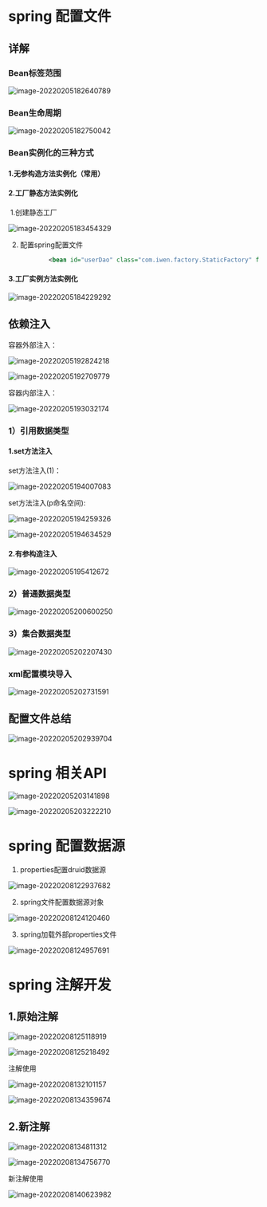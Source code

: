# spring 配置文件



## 详解

### Bean标签范围

![image-20220205182640789](C:\Users\Administrator\Desktop\springLearn\spring.assets\image-20220205182640789.png)



### Bean生命周期

![image-20220205182750042](C:\Users\Administrator\Desktop\springLearn\spring.assets\image-20220205182750042.png)



### Bean实例化的三种方式

#### 1.无参构造方法实例化（常用）

#### 2.工厂静态方法实例化

​	1.创建静态工厂

![image-20220205183454329](C:\Users\Administrator\Desktop\springLearn\spring.assets\image-20220205183454329.png)



 2. 配置spring配置文件

    ```xml
            <bean id="userDao" class="com.iwen.factory.StaticFactory" factory-method="getUserDao"></bean>
    ```

    
    

#### 3.工厂实例方法实例化

![image-20220205184229292](C:\Users\Administrator\Desktop\springLearn\spring.assets\image-20220205184229292.png)





## 依赖注入

容器外部注入：

![image-20220205192824218](C:\Users\Administrator\Desktop\springLearn\spring.assets\image-20220205192824218.png)

![image-20220205192709779](C:\Users\Administrator\Desktop\springLearn\spring.assets\image-20220205192709779.png)

容器内部注入：

![image-20220205193032174](C:\Users\Administrator\Desktop\springLearn\spring.assets\image-20220205193032174.png)

### 1）引用数据类型

#### 1.set方法注入

set方法注入(1)：

![image-20220205194007083](C:\Users\Administrator\Desktop\springLearn\spring.assets\image-20220205194007083.png)



set方法注入(p命名空间):

![image-20220205194259326](C:\Users\Administrator\Desktop\springLearn\spring.assets\image-20220205194259326.png)

![image-20220205194634529](C:\Users\Administrator\Desktop\springLearn\spring.assets\image-20220205194634529.png)



#### 2.有参构造注入

![image-20220205195412672](C:\Users\Administrator\Desktop\springLearn\spring.assets\image-20220205195412672.png)



### 2）普通数据类型

![image-20220205200600250](C:\Users\Administrator\Desktop\springLearn\spring.assets\image-20220205200600250.png)



### 3）集合数据类型

![image-20220205202207430](C:\Users\Administrator\Desktop\springLearn\spring.assets\image-20220205202207430.png)



### xml配置模块导入

![image-20220205202731591](C:\Users\Administrator\Desktop\springLearn\spring.assets\image-20220205202731591.png)





## 配置文件总结

![image-20220205202939704](C:\Users\Administrator\Desktop\springLearn\spring.assets\image-20220205202939704.png)

# spring 相关API

![image-20220205203141898](C:\Users\Administrator\Desktop\springLearn\spring.assets\image-20220205203141898.png)

![image-20220205203222210](C:\Users\Administrator\Desktop\springLearn\spring.assets\image-20220205203222210.png)



# spring 配置数据源

1. properties配置druid数据源

![image-20220208122937682](C:\Users\Administrator\Desktop\springLearn\spring.assets\image-20220208122937682.png)





2. spring文件配置数据源对象

![image-20220208124120460](C:\Users\Administrator\Desktop\springLearn\spring.assets\image-20220208124120460.png)



3. spring加载外部properties文件

![image-20220208124957691](C:\Users\Administrator\Desktop\springLearn\spring.assets\image-20220208124957691.png)



# spring 注解开发

## 1.原始注解

![image-20220208125118919](C:\Users\Administrator\Desktop\springLearn\spring.assets\image-20220208125118919.png)

![image-20220208125218492](C:\Users\Administrator\Desktop\springLearn\spring.assets\image-20220208125218492.png)



注解使用

![image-20220208132101157](C:\Users\Administrator\Desktop\springLearn\spring.assets\image-20220208132101157.png)





![image-20220208134359674](C:\Users\Administrator\Desktop\springLearn\spring.assets\image-20220208134359674.png)



## 2.新注解

![image-20220208134811312](C:\Users\Administrator\Desktop\springLearn\spring.assets\image-20220208134811312.png)

![image-20220208134756770](C:\Users\Administrator\Desktop\springLearn\spring.assets\image-20220208134756770.png)

新注解使用

![image-20220208140623982](C:\Users\Administrator\Desktop\springLearn\spring.assets\image-20220208140623982.png)



